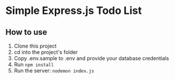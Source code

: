 # Simple Express.js Todo List

## How to use

1. Clone this project
1. cd into the project's folder
1. Copy .env.sample to .env and provide your database credentials
1. Run ```npm install```
1. Run the server: ```nodemon index.js```
